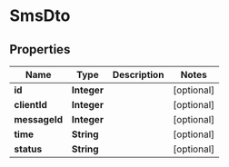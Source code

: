 

# SmsDto

## Properties

Name | Type | Description | Notes
------------ | ------------- | ------------- | -------------
**id** | **Integer** |  |  [optional]
**clientId** | **Integer** |  |  [optional]
**messageId** | **Integer** |  |  [optional]
**time** | **String** |  |  [optional]
**status** | **String** |  |  [optional]



